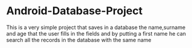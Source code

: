 # Android-Database-Project

This is a very simple project that saves in a database the name,surname and age that the user fills in the fields and by putting a first name he can search all the records in the database with the same name
